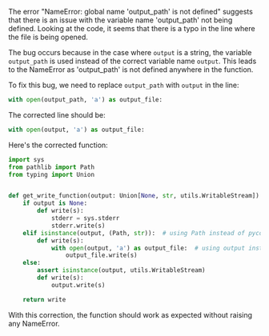 The error "NameError: global name 'output_path' is not defined" suggests that there is an issue with the variable name 'output_path' not being defined. Looking at the code, it seems that there is a typo in the line where the file is being opened.

The bug occurs because in the case where `output` is a string, the variable `output_path` is used instead of the correct variable name `output`. This leads to the NameError as 'output_path' is not defined anywhere in the function.

To fix this bug, we need to replace `output_path` with `output` in the line:

```python
with open(output_path, 'a') as output_file:
```

The corrected line should be:

```python
with open(output, 'a') as output_file:
```

Here's the corrected function:

```python
import sys
from pathlib import Path
from typing import Union


def get_write_function(output: Union[None, str, utils.WritableStream]) -> callable:
    if output is None:
        def write(s):
            stderr = sys.stderr
            stderr.write(s)
    elif isinstance(output, (Path, str)):  # using Path instead of pycompat.PathLike
        def write(s):
            with open(output, 'a') as output_file:  # using output instead of output_path
                output_file.write(s)
    else:
        assert isinstance(output, utils.WritableStream)
        def write(s):
            output.write(s)

    return write
```

With this correction, the function should work as expected without raising any NameError.